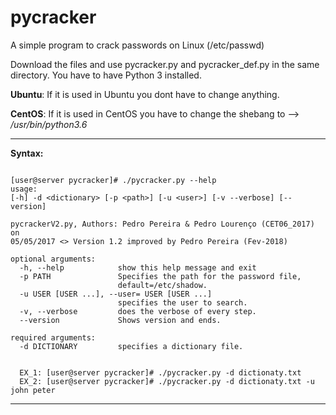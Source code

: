 # pycracker
A simple program to crack passwords on Linux (/etc/passwd)

Download the files and use pycracker.py and pycracker_def.py in the same directory.
You have to have Python 3 installed.

**Ubuntu**: If it is used in Ubuntu you dont have to change anything.

**CentOS**: If it is used in CentOS you have to change the shebang to --> _/usr/bin/python3.6_

-----------------------------------------------------------------------------------------------------------------------------------
**Syntax:**

```

[user@server pycracker]# ./pycracker.py --help
usage: 
[-h] -d <dictionary> [-p <path>] [-u <user>] [-v --verbose] [--version]

pycrackerV2.py, Authors: Pedro Pereira & Pedro Lourenço (CET06_2017) on
05/05/2017 <> Version 1.2 improved by Pedro Pereira (Fev-2018)

optional arguments:
  -h, --help            show this help message and exit
  -p PATH               Specifies the path for the password file,
                        default=/etc/shadow.
  -u USER [USER ...], --user= USER [USER ...]
                        specifies the user to search.
  -v, --verbose         does the verbose of every step.
  --version             Shows version and ends.

required arguments:
  -d DICTIONARY         specifies a dictionary file.
  
  
  EX_1: [user@server pycracker]# ./pycracker.py -d dictionaty.txt
  EX_2: [user@server pycracker]# ./pycracker.py -d dictionaty.txt -u john peter
  ```
  -----------------------------------------------------------------------------------------------------------------------------------
